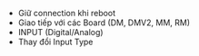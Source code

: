 - Giữ connection khi reboot
- Giao tiếp với các Board (DM, DMV2, MM, RM)
- INPUT (Digital/Analog)
- Thay đổi Input Type
